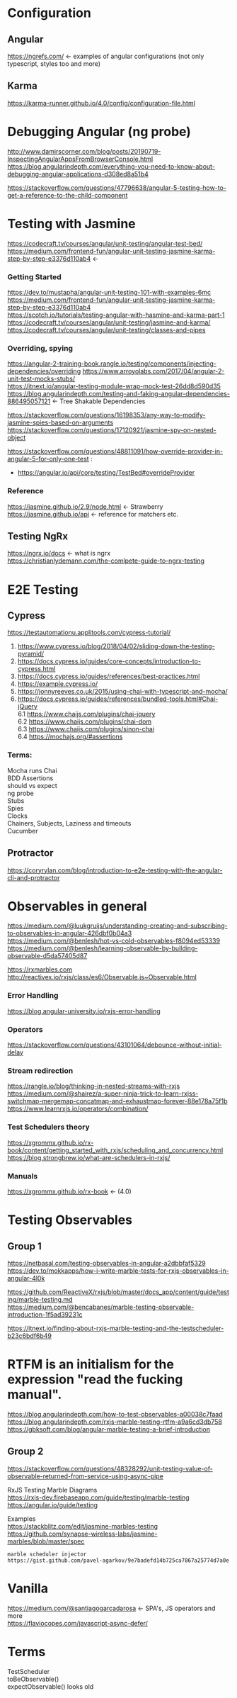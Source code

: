 
# Configuration

## Angular
https://ngrefs.com/ <- examples of angular configurations (not only typescript, styles too and more)  

## Karma
https://karma-runner.github.io/4.0/config/configuration-file.html  


# Debugging Angular (ng probe)

http://www.damirscorner.com/blog/posts/20190719-InspectingAngularAppsFromBrowserConsole.html  
https://blog.angularindepth.com/everything-you-need-to-know-about-debugging-angular-applications-d308ed8a51b4  

https://stackoverflow.com/questions/47796638/angular-5-testing-how-to-get-a-reference-to-the-child-component

# Testing with Jasmine
https://codecraft.tv/courses/angular/unit-testing/angular-test-bed/  
https://medium.com/frontend-fun/angular-unit-testing-jasmine-karma-step-by-step-e3376d110ab4 <-

### Getting Started
https://dev.to/mustapha/angular-unit-testing-101-with-examples-6mc  
https://medium.com/frontend-fun/angular-unit-testing-jasmine-karma-step-by-step-e3376d110ab4  
https://scotch.io/tutorials/testing-angular-with-hasmine-and-karma-part-1  
https://codecraft.tv/courses/angular/unit-testing/jasmine-and-karma/  
https://codecraft.tv/courses/angular/unit-testing/classes-and-pipes  

### Overriding, spying
https://angular-2-training-book.rangle.io/testing/components/injecting-dependencies/overriding
https://www.arroyolabs.com/2017/04/angular-2-unit-test-mocks-stubs/  
https://itnext.io/angular-testing-module-wrap-mock-test-26dd8d590d35  
https://blog.angularindepth.com/testing-and-faking-angular-dependencies-886495057121 <- Tree Shakable Dependencies  

https://stackoverflow.com/questions/16198353/any-way-to-modify-jasmine-spies-based-on-arguments
https://stackoverflow.com/questions/17120921/jasmine-spy-on-nested-object

https://stackoverflow.com/questions/48811091/how-override-provider-in-angular-5-for-only-one-test :
- https://angular.io/api/core/testing/TestBed#overrideProvider

### Reference
https://jasmine.github.io/2.9/node.html <- Strawberry
https://jasmine.github.io/api <- reference for matchers etc.  

## Testing NgRx

https://ngrx.io/docs <- what is ngrx   
https://christianlydemann.com/the-comlpete-guide-to-ngrx-testing  


# E2E Testing

## Cypress
https://testautomationu.applitools.com/cypress-tutorial/  
  
1. https://www.cypress.io/blog/2018/04/02/sliding-down-the-testing-pyramid/  
2. https://docs.cypress.io/guides/core-concepts/introduction-to-cypress.html  
3. https://docs.cypress.io/guides/references/best-practices.html  
4. https://example.cypress.io/  
5. https://jonnyreeves.co.uk/2015/using-chai-with-typescript-and-mocha/  
6. https://docs.cypress.io/guides/references/bundled-tools.html#Chai-jQuery  
    6.1 https://www.chaijs.com/plugins/chai-jquery  
    6.2 https://www.chaijs.com/plugins/chai-dom  
    6.3 https://www.chaijs.com/plugins/sinon-chai  
    6.4 https://mochajs.org/#assertions  

### Terms:  
Mocha runs Chai  
BDD Assertions  
should vs expect  
ng probe  
Stubs  
Spies  
Clocks  
Chainers, Subjects, 
Laziness and timeouts  
Cucumber  


## Protractor

https://coryrylan.com/blog/introduction-to-e2e-testing-with-the-angular-cli-and-protractor  

# Observables in general

https://medium.com/@luukgruijs/understanding-creating-and-subscribing-to-observables-in-angular-426dbf0b04a3  
https://medium.com/@benlesh/hot-vs-cold-observables-f8094ed53339  
https://medium.com/@benlesh/learning-observable-by-building-observable-d5da57405d87  

https://rxmarbles.com  
http://reactivex.io/rxjs/class/es6/Observable.js~Observable.html  

### Error Handling
https://blog.angular-university.io/rxjs-error-handling  

### Operators
https://stackoverflow.com/questions/43101064/debounce-without-initial-delay  

### Stream redirection
https://rangle.io/blog/thinking-in-nested-streams-with-rxjs 
https://medium.com/@shairez/a-super-ninja-trick-to-learn-rxjss-switchmap-mergemap-concatmap-and-exhaustmap-forever-88e178a75f1b  
https://www.learnrxjs.io/operators/combination/  

### Test Schedulers theory
https://xgrommx.github.io/rx-book/content/getting_started_with_rxjs/scheduling_and_concurrency.html
https://blog.strongbrew.io/what-are-schedulers-in-rxjs/

### Manuals
https://xgrommx.github.io/rx-book <- (4.0)  

# Testing Observables
## Group 1
https://netbasal.com/testing-observables-in-angular-a2dbbfaf5329  
https://dev.to/mokkapps/how-i-write-marble-tests-for-rxjs-observables-in-angular-4l0k  

https://github.com/ReactiveX/rxjs/blob/master/docs_app/content/guide/testing/marble-testing.md  
https://medium.com/@bencabanes/marble-testing-observable-introduction-1f5ad39231c  

https://itnext.io/finding-about-rxjs-marble-testing-and-the-testscheduler-b23c6bdf6b49  

# RTFM is an initialism for the expression "read the fucking manual". 
https://blog.angularindepth.com/how-to-test-observables-a00038c7faad  
https://blog.angularindepth.com/rxjs-marble-testing-rtfm-a9a6cd3db758  
https://gbksoft.com/blog/angular-marble-testing-a-brief-introduction 

## Group 2

https://stackoverflow.com/questions/48328292/unit-testing-value-of-observable-returned-from-service-using-async-pipe  

RxJS Testing Marble Diagrams  
https://rxjs-dev.firebaseapp.com/guide/testing/marble-testing  
https://angular.io/guide/testing  

Examples  
https://stackblitz.com/edit/jasmine-marbles-testing  
https://github.com/synapse-wireless-labs/jasmine-marbles/blob/master/spec  

    marble scheduler injector  
    https://gist.github.com/pavel-agarkov/9e7badefd14b725ca7867a25774d7a0e  


# Vanilla

https://medium.com/@santiagogarcadarosa <- SPA's, JS operators and more  
https://flaviocopes.com/javascript-async-defer/  

# Terms

TestScheduler  
toBeObservable()   
expectObservable() looks old  
